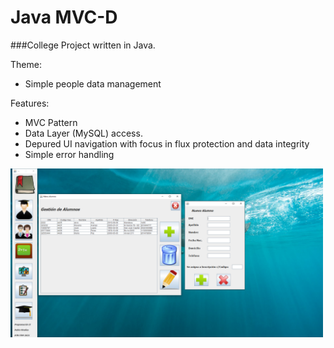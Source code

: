 # Java MVC-D

###College Project written in Java.

Theme:
- Simple people data management

Features: 
- MVC Pattern 
- Data Layer (MySQL) access.
- Depured UI navigation with focus in flux protection and data integrity
- Simple error handling


<a href="https://github.com/p-miralles/my-images/blob/main/ProyFinalProgII.PNG?raw=true"> <img width="500px" alt="completeMenu" src="https://github.com/p-miralles/my-images/blob/main/ProyFinalProgII.PNG?raw=true" /></a> 
